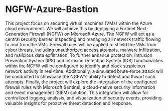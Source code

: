 # NGFW-Azure-Bastion

This project focus on securing virtual machines (VMs) within the Azure cloud environment. We will achieve this by deploying a Fortinet Next-Generation Firewall (NGFW) on Microsoft Azure.  The NGFW will act as a central security barrier, inspecting and managing all network traffic flowing to and from the VMs.  Firewall rules will be applied to shield the VMs from cyber threats, including unauthorized access attempts, malware infiltration, and malicious data exfiltration.  To further enhance protection, Intrusion Prevention System (IPS) and Intrusion Detection System (IDS) functionalities within the NGFW will be configured to identify and block suspicious network activity in real-time. Additionally, a simulated brute-force attack will be conducted to showcase the NGFW's ability to detect and thwart such attempts. Finally, the project will explore the integration of the configured firewall rules with Microsoft Sentinel, a cloud-native security information and event management (SIEM) solution. This integration will allow for centralized logging, analysis, and visualization of security events, providing valuable insights for proactive threat detection and response.

